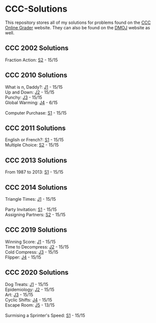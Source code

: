 # CCC-Solutions
This repository stores all of my solutions for problems found on the [CCC Online Grader](https://cccgrader.com/home.php) website. They can also be found on the [DMOJ](https://dmoj.ca/) website as well.<br />

## CCC 2002 Solutions
Fraction Action: [S2](https://github.com/sushimon/CCC-Solutions/blob/master/ccc%202002/S2.py) - 15/15<br />

## CCC 2010 Solutions
What is n, Daddy?: [J1](https://github.com/sushimon/CCC-Solutions/blob/master/ccc%202010/J1.py) - 15/15<br />
Up and Down: [J2](https://github.com/sushimon/CCC-Solutions/blob/master/ccc%202010/J2.py) - 15/15<br />
Punchy: [J3](https://github.com/sushimon/CCC-Solutions/blob/master/ccc%202010/J3.py) - 15/15<br />
Global Warming: [J4](https://github.com/sushimon/CCC-Solutions/blob/master/ccc%202010/J4.py) - 6/15<br /><br />
Computer Purchase: [S1](https://github.com/sushimon/CCC-Solutions/blob/master/ccc%202010/S1.py) - 15/15<br />

## CCC 2011 Solutions
English or French?: [S1](https://github.com/sushimon/CCC-Solutions/blob/master/ccc%202011/S1.py) - 15/15<br />
Multiple Choice: [S2](https://github.com/sushimon/CCC-Solutions/blob/master/ccc%202011/S2.py) - 15/15<br />

## CCC 2013 Solutions
From 1987 to 2013: [S1](https://github.com/sushimon/CCC-Solutions/blob/master/ccc%202013/S1.py) - 15/15<br />

## CCC 2014 Solutions
Triangle Times: [J1](https://github.com/sushimon/CCC-Solutions/blob/master/ccc%202014/J1.py) - 15/15<br /><br />
Party Invitation: [S1](https://github.com/sushimon/CCC-Solutions/blob/master/ccc%202014/S1.py) - 15/15<br />
Assigning Partners: [S2](https://github.com/sushimon/CCC-Solutions/blob/master/ccc%202014/S2.py) - 15/15<br />

## CCC 2019 Solutions
Winning Score: [J1](https://github.com/sushimon/CCC-Solutions/blob/master/ccc%202019/J1.py) - 15/15<br />
Time to Decompress: [J2](https://github.com/sushimon/CCC-Solutions/blob/master/ccc%202019/J2.py) - 15/15<br />
Cold Compress: [J3](https://github.com/sushimon/CCC-Solutions/blob/master/ccc%202019/J3.py) - 15/15<br />
Flipper: [J4](https://github.com/sushimon/CCC-Solutions/blob/master/ccc%202019/J4.py) - 15/15<br />

## CCC 2020 Solutions
Dog Treats: [J1](https://github.com/sushimon/CCC-Solutions/blob/master/ccc%202020/J1.py) - 15/15<br />
Epidemiology: [J2](https://github.com/sushimon/CCC-Solutions/blob/master/ccc%202020/J2.py) - 15/15<br />
Art: [J3](https://github.com/sushimon/CCC-Solutions/blob/master/ccc%202020/J3.py) - 15/15<br />
Cyclic Shifts: [J4](https://github.com/sushimon/CCC-Solutions/blob/master/ccc%202020/J4.py) - 15/15<br />
Escape Room: [J5](https://github.com/sushimon/CCC-Solutions/blob/master/ccc%202020/J5%20v3.py) - 13/15<br /><br />
Surmising a Sprinter's Speed: [S1](https://github.com/sushimon/CCC-Solutions/blob/master/ccc%202020/S1.py) - 15/15<br />
